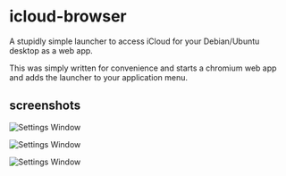 # icloud-browser

A stupidly simple launcher to access iCloud for your Debian/Ubuntu desktop as a web app.

This was simply written for convenience and starts a chromium web app and adds the launcher to your application menu.

## screenshots

![Settings Window](https://raw.github.com/augmentedlogic/icloud-browser/main/screenshots/screenshot-1.png)

![Settings Window](https://raw.github.com/augmentedlogic/icloud-browser/main/screenshots/screenshot-1.png)

![Settings Window](https://raw.github.com/augmentedlogic/icloud-browser/main/screenshots/screenshot-1.png)

